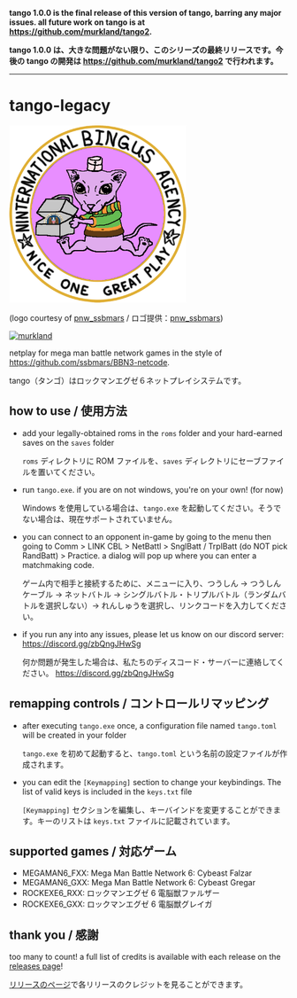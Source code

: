**tango 1.0.0 is the final release of this version of tango, barring any major issues. all future work on tango is at <https://github.com/murkland/tango2>.**

**tango 1.0.0 は、大きな問題がない限り、このシリーズの最終リリースです。今後の tango の開発は <https://github.com/murkland/tango2> で行われます。**

---

# tango-legacy

![tango](logo.png)

(logo courtesy of [pnw_ssbmars](https://twitter.com/pnw_ssbmars) / ロゴ提供：[pnw_ssbmars](https://twitter.com/pnw_ssbmars))

[![murkland](https://discordapp.com/api/guilds/936475149069336596/widget.png?style=shield)](https://discord.gg/zbQngJHwSg)

netplay for mega man battle network games in the style of <https://github.com/ssbmars/BBN3-netcode>.

tango（タンゴ）はロックマンエグゼ６ネットプレイシステムです。

## how to use / 使用方法

-   add your legally-obtained roms in the `roms` folder and your hard-earned saves on the `saves` folder

    `roms` ディレクトリに ROM ファイルを、`saves` ディレクトリにセーブファイルを置いてください。

-   run `tango.exe`. if you are on not windows, you're on your own! (for now)

    Windows を使用している場合は、`tango.exe` を起動してください。そうでない場合は、現在サポートされていません。

-   you can connect to an opponent in-game by going to the menu then going to Comm > LINK CBL > NetBattl > SnglBatt / TrplBatt (do NOT pick RandBatt) > Practice. a dialog will pop up where you can enter a matchmaking code.

    ゲーム内で相手と接続するために、メニューに入り、つうしん → つうしんケーブル → ネットバトル → シングルバトル・トリプルバトル（ランダムバトルを選択しない）→ れんしゅうを選択し、リンクコードを入力してください。

-   if you run any into any issues, please let us know on our discord server: <https://discord.gg/zbQngJHwSg>

    何か問題が発生した場合は、私たちのディスコード・サーバーに連絡してください。 <https://discord.gg/zbQngJHwSg>

## remapping controls / コントロールリマッピング

-   after executing `tango.exe` once, a configuration file named `tango.toml` will be created in your folder

    `tango.exe` を初めて起動すると、`tango.toml` という名前の設定ファイルが作成されます。

-   you can edit the `[Keymapping]` section to change your keybindings. The list of valid keys is included in the `keys.txt` file

    `[Keymapping]` セクションを編集し、キーバインドを変更することができます。キーのリストは `keys.txt` ファイルに記載されています。

## supported games / 対応ゲーム

-   MEGAMAN6_FXX: Mega Man Battle Network 6: Cybeast Falzar
-   MEGAMAN6_GXX: Mega Man Battle Network 6: Cybeast Gregar
-   ROCKEXE6_RXX: ロックマンエグゼ 6 電脳獣ファルザー
-   ROCKEXE6_GXX: ロックマンエグゼ 6 電脳獣グレイガ

## thank you / 感謝

too many to count! a full list of credits is available with each release on the [releases page](https://github.com/murkland/tango/releases)!

[リリースのページ](https://github.com/murkland/tango/releases)で各リリースのクレジットを見ることができます。
